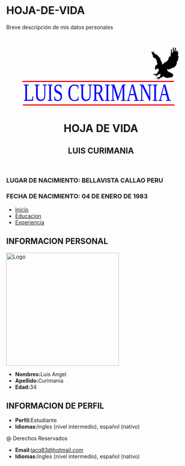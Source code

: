 # HOJA-DE-VIDA
Breve descripción de mis datos personales
<!DOCTYPE html>
<html>
  <head>
    <meta charset="utf-8">
    <title>HOJA DE VIDA</title>
  </head>
  <body>
      <header>
        <svg width="440" height="190" xmlns="http://www.w3.org/2000/svg" xmlns:svg="http://www.w3.org/2000/svg">
       <!-- Created with SVG-edit - http://svg-edit.googlecode.com/ -->
       <g>
        <title>logo1</title>
        <text stroke="#000000" transform="matrix(1.9892090565518836,0,0,2.695114850997925,-343.39033824755063,-324.3438283242285) " xml:space="preserve" text-anchor="middle" font-family="serif" font-size="24" id="svg_1" y="184.461455" x="278.209776" stroke-width="0" fill="#0000ff">LUIS CURIMANIA</text>
        <rect stroke="#000000" id="svg_2" height="3" width="404" y="120" x="11" stroke-linecap="null" stroke-linejoin="null" stroke-dasharray="null" stroke-width="0" fill="#ff0000"/>
        <rect id="svg_3" stroke="#000000" height="3" width="404" y="182.5" x="12" stroke-linecap="null" stroke-linejoin="null" stroke-dasharray="null" stroke-width="0" fill="#ff0000"/>
        <path d="m267,334c1.066986,-0.942841 2.056335,-0.997742 3.078674,-1c0.695984,-0.001526 1.605316,0 2.605316,0c0.81601,0 1.632019,0 2.630676,0c0.874664,0 1.885681,0 2.506653,0c0.949341,0 1.822723,0.022369 2.872009,-0.021332c0.800934,-0.033356 1.238586,-0.043488 2.640015,-0.312012c1.040985,-0.199463 1.569,-0.371307 2.106659,-0.527985c1.076416,-0.31366 1.598511,-0.487488 3.059998,-0.972015c0.84726,-0.280884 1.614563,-0.537781 2.339996,-0.791992c0.727936,-0.255096 1.902435,-0.696503 2.328003,-0.85733c0.882141,-0.333374 1.775146,-0.675476 2.664001,-0.947998c0.829285,-0.254272 1.960327,-0.456848 2.647156,-0.590179c0.671295,-0.13031 1.69989,-0.454987 2.403503,-0.831146c0.746002,-0.398834 1.438385,-0.902191 2.14801,-1.296021c1.173065,-0.651062 1.976654,-0.784088 2.652008,-1.104004c1.055542,-0.500031 1.544373,-1.032654 2.09198,-1.507996c0.54306,-0.471375 1.530914,-1.286987 2.225342,-1.719147c0.674225,-0.419586 1.686462,-0.999023 2.214661,-1.346191c0.781189,-0.513428 1.661804,-1.131134 2.264496,-1.674652c0.711182,-0.641327 1.15921,-1.17337 1.731506,-1.674652c0.958801,-0.839813 1.672516,-1.089264 2.218658,-1.709351c0.59491,-0.675446 0.492981,-1.559662 0.858673,-2.513336c0.297302,-0.775391 1.251526,-1.371155 1.951996,-1.552002c0.903076,-0.233124 1.612061,-0.759491 1.80368,-1.459656c0.268585,-0.981384 0.510376,-1.773956 1.251831,-2.481171c0.624512,-0.595673 0.567932,-1.466461 0.988495,-2.309845c0.329926,-0.661621 0.97049,-1.342316 1.432007,-1.96933c0.532104,-0.7229 0.55835,-1.780182 0.931335,-2.526154c0.389191,-0.778381 0.670837,-1.766357 0.343658,-2.600006c-0.305725,-0.779022 -1.248291,-0.699158 -2.412659,-0.704498c-0.825012,-0.003784 -1.425018,-0.001221 -2.744995,0c-0.717346,0.000671 -1.459198,-0.001556 -2.208008,0.036011c-0.742035,0.037201 -2.148376,0.222717 -2.789337,0.421326c-0.634918,0.196747 -1.845703,0.862885 -2.437317,1.310669c-0.619812,0.469147 -1.21225,1.013031 -1.884003,1.463989c-1.004791,0.67453 -1.770966,0.958832 -2.514679,1.288849c-0.751099,0.333282 -1.84375,0.966064 -2.17868,1.243317c-0.691162,0.572174 -1.316254,1.261597 -1.973999,1.934998c-0.328827,0.336639 -1.358276,1.272583 -2.099976,1.795502c-0.737335,0.519836 -1.143188,0.726929 -1.863342,1.273346c-1.096313,0.831848 -1.729187,1.535828 -2.037323,1.893341c-0.613861,0.71228 -1.167145,1.450897 -1.925354,2.517334c-0.473145,0.665466 -0.919006,1.322937 -1.373993,1.973999c-0.710388,1.01651 -0.967285,1.369659 -1.5,2.099976c-0.545898,0.748383 -1.096039,1.493713 -1.363342,1.863342c-0.766571,1.060028 -1.23587,1.732788 -1.68399,2.404846c-0.457336,0.685913 -1.166901,1.812347 -1.421509,2.221832c-0.536163,0.862335 -1.095551,1.759796 -1.38916,2.206665c-0.583191,0.887604 -1.175964,1.727997 -1.786652,2.478668c-0.569061,0.699493 -1.14093,1.305786 -1.632019,1.884003c-0.641602,0.755463 -1.116974,1.47525 -1.575989,2.197815c-0.524567,0.825714 -0.961304,1.456848 -1.434662,2.130188c-0.473328,0.673309 -0.969421,1.271515 -1.506683,2.305328c-0.40274,0.774933 -0.856598,1.513062 -1.402649,2.26532c-0.554413,0.763763 -0.722198,1.614777 -1.018677,2.389343c-0.319305,0.834229 -1.121338,1.476288 -1.588989,2.378479c-0.347107,0.669617 -0.315002,1.621521 -0.95285,2.326019l-0.641998,0.452667" id="svg_5" stroke-linecap="null" stroke-linejoin="null" stroke-dasharray="null" stroke-width="0" stroke="#000000" fill="none"/>
        <path stroke="#000000" d="m293,382.000002c39.184324,0 57.035905,0.084843 74.015203,-13.286101c17.888785,-14.086871 30.632891,-35.872569 47.224877,-46.523757c15.632009,-10.035358 39.068728,-2.665419 57.267761,-2.665419l19.592162,0" id="svg_6" stroke-linecap="null" stroke-linejoin="null" stroke-dasharray="null" stroke-width="0" fill="none"/>
        <path id="svg_14" d="m146.927122,131.216571c1.111221,-0.866061 3.533232,0.535496 3.446382,-1.72319c1.100717,-0.775626 1.948478,-2.475462 0.168677,-3.04449c-1.014212,-0.486509 -1.490248,1.075968 -1.843233,1.174489c-0.732515,-1.020697 -0.319201,-2.684459 -0.030883,-3.762839c0.921291,-0.573163 2.43192,-1.227262 1.365837,-2.504354c-0.220881,-1.39397 -0.356091,-3.02005 -1.672761,-3.862632c-0.982674,-0.590222 -2.370224,-1.15291 -1.887985,-2.538481c-0.634419,-0.956919 -1.369039,-2.265116 -0.947894,-3.446615c0.960528,-0.170219 0.84773,2.257327 1.03084,1.744348c-0.36079,-0.780568 0.862393,-2.577796 0.792409,-0.920729c-0.073835,0.594456 -0.026017,1.798929 0.300567,0.605932c0.885347,-1.315251 0.017013,2.279968 0.886034,0.853218c0.613055,-0.198449 0.426254,0.878622 1.017931,0.346072c0.647748,0.494854 1.122108,0.605497 1.119909,1.427873c0.863162,0.312039 1.507109,0.8282 1.336108,1.648612c1.684545,-0.406453 0.244383,1.694498 1.443307,2.280372c0.646266,1.024532 0.936773,2.050973 0.890201,3.267683c1.330213,-0.367617 2.207508,-1.88053 3.581324,-2.351265c1.542407,-0.714804 2.095033,-2.491839 2.430023,-4.026784c0.149564,-0.740604 1.088406,-0.704344 0.800008,0.127582c1.08037,-1.164344 0.629452,-2.859523 0.934546,-4.275449c0.097818,-0.791967 -0.219652,-2.537846 0.447174,-2.700879c0.994942,0.89307 -0.220986,2.867443 0.748865,3.460074c0.68369,-1.275686 0.441354,-2.801534 0.478379,-4.193851c-0.016711,-0.803673 0.78074,-1.335702 0.742189,-0.18853c0.334432,0.990206 -0.038136,3.034482 0.155358,3.394847c0.760214,-1.175386 0.597715,-2.758262 1.403759,-3.86239c1.108989,0.415993 -0.314306,2.282839 -0.278294,3.271777c0.148656,0.759471 1.235574,-2.224154 1.290303,-0.579192c-0.500772,0.434757 -0.416972,1.631817 0.142556,0.667585c0.216123,-0.791848 1.694456,-0.526336 0.740399,0.196401c-0.708456,0.615329 1.242967,0.572065 0.388667,1.24855c0.569973,0.941355 -0.980786,1.498042 -0.093439,2.176566c-0.051036,0.27328 0.708235,0.805274 0.372621,1.461457c0.334581,0.604269 -1.191183,0.996592 -0.195601,1.410013c0.057587,1.409192 -1.723349,2.380954 -1.3331,3.696597c-0.115036,1.585527 -1.311349,2.916079 -2.591629,3.754084c-1.182764,0.224283 -2.10022,0.699313 -3.116859,1.354743c-0.66943,0.011507 -0.907085,0.008374 -1.257158,0.491532c-0.550996,-0.427437 -1.459559,-1.073374 -1.30384,0.221118c0.235808,1.607599 2.275352,1.767412 3.36015,2.622637c1.157005,0.408387 2.670264,1.765782 1.417265,2.828408c-0.121231,1.510514 -2.131272,0.605776 -2.653307,1.128345c-0.748997,0.111971 -0.670963,0.640663 -1.336384,0.010235c-0.64808,0.868561 -2.097777,-0.071584 -2.788959,-0.448284c-1.121131,0.534939 -1.633702,-2.15382 -1.839855,-0.271718c-0.455435,1.279271 -2.305165,-0.095577 -2.29607,1.540107c-0.846276,-0.173887 -0.886103,1.148797 -1.793789,1.015928c0.570898,-0.265075 0.95921,-1.780859 -0.065633,-1.050113c-0.838149,-0.63669 -0.354155,1.566762 -1.045264,0.419479c-0.152024,-1.48949 1.539604,-1.518884 2.492857,-1.786463c0.342348,-0.865684 0.775779,-2.003716 0.68496,-2.838567c-0.901052,0.362188 -1.69123,1.138638 -2.742463,1.204588c0.06544,0.786801 -0.544156,2.058136 -1.481429,1.326092c1.347491,0.525352 0.752095,-2.359665 -0.062218,-0.934009c-0.319209,0.94061 -0.279658,-1.358932 -1.202894,-0.689576c-0.483893,0.351945 -0.155358,1.166915 -0.636083,0.221548c-0.093496,-0.190596 -0.108133,-0.461252 0.087418,-0.598494l0,0.000002z" stroke-linecap="null" stroke-linejoin="null" stroke-dasharray="null" stroke-width="0" stroke="#000000" fill="none"/>
        <path id="svg_15" d="m39.589471,500.870175c9.72319,-7.578033 30.915789,4.685592 30.155855,-15.077919c9.63128,-6.786734 17.049186,-21.660298 1.475921,-26.639295c-8.874362,-4.256954 -13.039679,9.41472 -16.128292,10.276783c-6.409511,-8.9311 -2.793008,-23.489024 -0.270224,-32.924857c8.061299,-5.015175 21.279309,-10.738548 11.951076,-21.913109c-1.932709,-12.197245 -3.1158,-26.425446 -14.636665,-33.798045c-8.598402,-5.164449 -20.73947,-10.087969 -16.519879,-22.211715c-5.551165,-8.373049 -11.979095,-19.819771 -8.294077,-30.15789c8.404628,-1.489419 7.417642,19.751619 9.019853,15.263049c-3.156914,-6.829974 7.545944,-22.555728 6.933577,-8.056379c-0.646055,5.201491 -0.227652,15.740637 2.629963,5.301905c7.746789,-11.508454 0.148862,19.949728 7.752804,7.465662c5.364231,-1.736429 3.729724,7.687949 8.906897,3.028135c5.667797,4.329976 9.818445,5.298098 9.799211,12.49389c7.552668,2.730345 13.187206,7.246753 11.690947,14.425362c14.739774,-3.556469 2.13835,14.826863 12.62894,19.953264c5.654826,8.964656 8.19677,17.946025 7.789262,28.592235c11.639367,-3.216651 19.315705,-16.454645 31.336598,-20.573574c13.496071,-6.254535 18.331547,-21.803597 21.262712,-35.234376c1.30869,-6.480292 9.523556,-6.163012 7.000072,1.116341c9.453238,-10.188013 5.507711,-25.020834 8.17728,-37.410197c0.855907,-6.929712 -1.921954,-22.206161 3.912777,-23.632702c8.705747,7.814363 -1.933632,25.090139 6.552572,30.275659c5.982291,-11.162258 3.861849,-24.513431 4.18582,-36.696213c-0.146225,-7.032146 6.831474,-11.687395 6.494153,-1.649637c2.926278,8.664304 -0.333687,26.551729 1.359387,29.704926c6.651874,-10.284636 5.230004,-24.134807 12.2829,-33.795927c9.703659,3.63994 -2.75018,19.974846 -2.435077,28.628058c1.300737,6.645372 10.811273,-19.461353 11.290155,-5.067932c-4.381753,3.804122 -3.648511,14.278404 1.247362,5.841374c1.891076,-6.928674 14.826492,-4.605442 6.478495,1.718505c-6.198992,5.384132 10.875964,5.005574 3.400842,10.924815c4.987263,8.236861 -8.581879,13.107871 -0.817595,19.044962c-0.446569,2.391202 6.197055,7.046147 3.260435,12.787757c2.927588,5.287352 -10.422859,8.720185 -1.711509,12.337619c0.503884,12.330433 -15.079312,20.833357 -11.664634,32.34524c-1.006565,13.873368 -11.474312,25.515702 -22.67676,32.84825c-10.349186,1.962474 -18.376929,6.11899 -27.272527,11.854008c-5.857517,0.100686 -7.936995,0.073269 -11.000136,4.300911c-4.821219,-3.740074 -12.771144,-9.392025 -11.408608,1.934785c2.063317,14.0665 19.90934,15.464858 29.401326,22.948081c10.1238,3.573388 23.364818,15.450601 12.401074,24.748582c-1.060773,13.217004 -18.648637,5.300546 -23.216443,9.873024c-6.553726,0.97975 -5.870925,5.605802 -11.693361,0.089553c-5.670698,7.599913 -18.355552,-0.626359 -24.403399,-3.922485c-9.8099,4.680722 -14.294902,-18.84593 -16.098741,-2.377531c-3.985057,11.193622 -20.170203,-0.836302 -20.090622,13.475939c-7.404919,-1.521509 -7.753406,10.051982 -15.695658,8.889377c4.995356,-2.319409 8.39309,-15.58252 -0.574285,-9.188493c-7.333809,-5.571042 -3.098857,13.70917 -9.146061,3.67044c-1.330207,-13.033045 13.471538,-13.29024 21.812506,-15.631561c2.99555,-7.574737 6.788069,-17.532526 5.9934,-24.837467c-7.884212,3.169143 -14.798267,9.963088 -23.996559,10.540151c0.572604,6.884512 -4.761366,18.008697 -12.962512,11.603314c11.790553,4.59683 6.580838,-20.647074 -0.544404,-8.172583c-2.793082,8.230343 -2.447009,-11.890663 -10.525326,-6.033796c-4.234062,3.079524 -1.359387,10.21051 -5.565727,1.938543c-0.81809,-1.667717 -0.94616,-4.035952 0.764912,-5.236828l0,0.000016z" stroke-linecap="null" stroke-linejoin="null" stroke-dasharray="null" stroke-width="0" stroke="#000000" fill="none"/>
        <path id="svg_18" d="m360.013096,102.418551c3.413038,-2.660044 10.852073,1.644738 10.58532,-5.292657c3.380776,-2.382282 5.984612,-7.603206 0.518078,-9.350936c-3.115082,-1.494278 -4.577193,3.304759 -5.66136,3.60736c-2.249869,-3.134998 -0.980403,-8.245127 -0.094854,-11.557296c2.82968,-1.760429 7.469471,-3.769449 4.195072,-7.691948c-0.67842,-4.281482 -1.093709,-9.275871 -5.137768,-11.863803c-3.018215,-1.812827 -7.279977,-3.541083 -5.798815,-7.796765c-1.948572,-2.939111 -4.204907,-6.957144 -2.91139,-10.586035c2.950196,-0.522816 2.603744,6.933221 3.166153,5.357642c-1.108141,-2.39746 2.64878,-7.917521 2.433827,-2.827953c-0.226778,1.82583 -0.079911,5.525285 0.923171,1.861077c2.719281,-4.039702 0.052254,7.002762 2.721392,2.6206c1.882954,-0.609522 1.309209,2.698627 3.126502,1.062937c1.989513,1.51991 3.446475,1.859741 3.439723,4.38561c2.651141,0.958407 4.628978,2.543758 4.103761,5.063596c5.173961,-1.248393 0.750604,5.204531 4.433016,7.004003c1.984959,3.146777 2.877233,6.299421 2.73419,10.036458c4.085655,-1.12911 6.780207,-5.775916 10.999785,-7.221744c4.737396,-2.195469 6.434747,-7.653507 7.463646,-12.367985c0.459377,-2.274715 3.342963,-2.163343 2.457168,0.391859c3.318279,-3.5762 1.933319,-8.782823 2.870392,-13.131742c0.300441,-2.43247 -0.674645,-7.794815 1.373465,-8.295561c3.055895,2.743001 -0.678744,8.807151 2.300086,10.627374c2.099906,-3.91818 1.355588,-8.604714 1.469308,-12.88112c-0.051328,-2.468427 2.397987,-4.102514 2.27958,-0.579056c1.027183,3.041347 -0.117131,9.320198 0.477173,10.427035c2.334943,-3.610117 1.835838,-8.471809 4.311549,-11.86306c3.406182,1.277693 -0.965369,7.011579 -0.854762,10.049032c0.456585,2.332661 3.794978,-6.831332 3.963075,-1.778948c-1.538085,1.335324 -1.280702,5.012011 0.437849,2.050441c0.663806,-2.432106 5.204401,-1.616604 2.274084,0.60323c-2.175973,1.88994 3.817685,1.757059 1.193765,3.834833c1.750631,2.891306 -3.012415,4.60113 -0.286993,6.68517c-0.156755,0.839361 2.175293,2.473341 1.144479,4.488764c1.027643,1.855968 -3.658636,3.060963 -0.600775,4.330756c0.176874,4.328234 -5.293146,7.312933 -4.094524,11.353839c-0.353325,4.869835 -4.027718,8.956532 -7.960006,11.530406c-3.632776,0.688869 -6.450677,2.14789 -9.573214,4.160998c-2.056108,0.035343 -2.786047,0.025719 -3.861272,1.509707c-1.692346,-1.312842 -4.482932,-3.296792 -4.004654,0.679149c0.724266,4.937628 6.988585,5.428481 10.320465,8.055244c3.55366,1.254332 8.201528,5.423476 4.35303,8.687257c-0.372353,4.639438 -6.546052,1.8606 -8.149445,3.465633c-2.300491,0.343912 -2.060814,1.967751 -4.104608,0.031435c-1.990531,2.667724 -6.443173,-0.219865 -8.566091,-1.376872c-3.443475,1.643029 -5.017802,-6.615306 -5.650986,-0.834562c-1.398836,3.92919 -7.080153,-0.293559 -7.052218,4.730329c-2.599278,-0.534081 -2.721604,3.528451 -5.509496,3.120353c1.753472,-0.81416 2.946146,-5.469782 -0.201586,-3.225349c-2.574316,-1.955549 -1.087762,4.812198 -3.210454,1.288399c-0.46693,-4.574865 4.728785,-4.665146 7.656634,-5.486997c1.051499,-2.658887 2.382751,-6.154274 2.103806,-8.718458c-2.767519,1.112434 -5.194494,3.497247 -8.423282,3.699808c0.200996,2.416604 -1.671337,6.32142 -4.550106,4.073c4.138725,1.613581 2.310008,-7.247544 -0.191097,-2.868743c-0.980429,2.889018 -0.85895,-4.173865 -3.694604,-2.117986c-1.486242,1.080976 -0.477173,3.584097 -1.953684,0.680468c-0.287166,-0.585403 -0.332122,-1.416702 0.2685,-1.838233l0,0.000006z" stroke-linecap="null" stroke-linejoin="null" stroke-dasharray="null" stroke-width="0" stroke="#000000" fill="#000000"/>
       </g>
      </svg></br>
        <h1 id="Inicio">HOJA DE VIDA</h1>
        <h2>LUIS CURIMANIA</h2>
     </header>
     <section>
       <h3>LUGAR DE NACIMIENTO: BELLAVISTA CALLAO PERU</h3>
       <h3>FECHA DE NACIMIENTO: 04 DE ENERO DE 1983</h3>
     </section>
     <nav>
       <ul>
         <li><a href="#Inicio">Inicio</a></li>
         <li><a href="Html/educacion.html">Educacion</a></li>
         <li><a href="Html/experiencia.html">Experiencia</a></li>
       </ul>
    </nav>
    <article>
    <h2>INFORMACION PERSONAL</h2>
    <img src="Img/Foto me.jpg" width="300" height="300" alt="Logo">
    <ul>
      <li><strong>Nombres:</strong>Luis Angel</li>
      <li><strong>Apellido:</strong>Curimania</li>
      <li><strong>Edad:</strong>34</li>
    </ul>
    <h2>INFORMACION DE PERFIL</h2>
    <ul>
      <li><strong>Perfil:</strong>Estudiante</li>
      <li><strong>Idiomas:</strong>Ingles (nivel intermedio), español (nativo)</li>
    </ul>
    </article>
    <footer>
      <p>@ Derechos Reservados</p>
      <ul>
        <li><strong>Email:</strong><a href="mailto:lacq83@hotmail.com?subject=feedback">lacq83@hotmail.com</a></li>
        <li><strong>Idiomas:</strong>Ingles (nivel intermedio), español (nativo)</li>
      </ul>
    </footer>
  </body>
</html>

